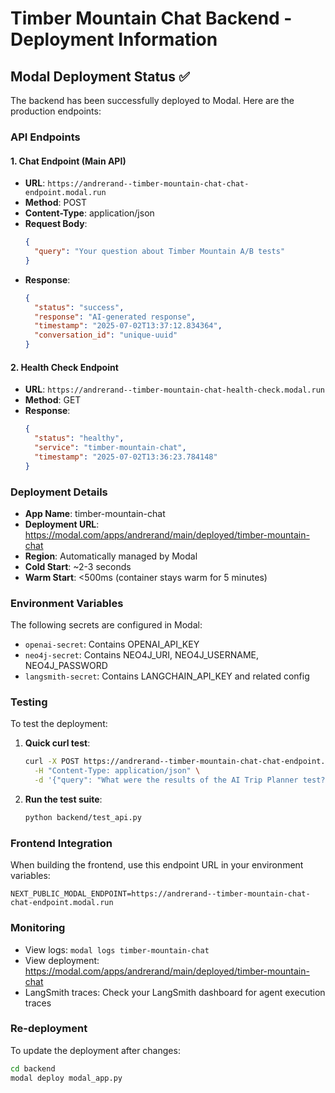 # Timber Mountain Chat Backend - Deployment Information

## Modal Deployment Status ✅

The backend has been successfully deployed to Modal. Here are the production endpoints:

### API Endpoints

#### 1. Chat Endpoint (Main API)
- **URL**: `https://andrerand--timber-mountain-chat-chat-endpoint.modal.run`
- **Method**: POST
- **Content-Type**: application/json
- **Request Body**:
  ```json
  {
    "query": "Your question about Timber Mountain A/B tests"
  }
  ```
- **Response**:
  ```json
  {
    "status": "success",
    "response": "AI-generated response",
    "timestamp": "2025-07-02T13:37:12.834364",
    "conversation_id": "unique-uuid"
  }
  ```

#### 2. Health Check Endpoint
- **URL**: `https://andrerand--timber-mountain-chat-health-check.modal.run`
- **Method**: GET
- **Response**:
  ```json
  {
    "status": "healthy",
    "service": "timber-mountain-chat",
    "timestamp": "2025-07-02T13:36:23.784148"
  }
  ```

### Deployment Details

- **App Name**: timber-mountain-chat
- **Deployment URL**: https://modal.com/apps/andrerand/main/deployed/timber-mountain-chat
- **Region**: Automatically managed by Modal
- **Cold Start**: ~2-3 seconds
- **Warm Start**: <500ms (container stays warm for 5 minutes)

### Environment Variables

The following secrets are configured in Modal:
- `openai-secret`: Contains OPENAI_API_KEY
- `neo4j-secret`: Contains NEO4J_URI, NEO4J_USERNAME, NEO4J_PASSWORD
- `langsmith-secret`: Contains LANGCHAIN_API_KEY and related config

### Testing

To test the deployment:

1. **Quick curl test**:
   ```bash
   curl -X POST https://andrerand--timber-mountain-chat-chat-endpoint.modal.run \
     -H "Content-Type: application/json" \
     -d '{"query": "What were the results of the AI Trip Planner test?"}'
   ```

2. **Run the test suite**:
   ```bash
   python backend/test_api.py
   ```

### Frontend Integration

When building the frontend, use this endpoint URL in your environment variables:
```
NEXT_PUBLIC_MODAL_ENDPOINT=https://andrerand--timber-mountain-chat-chat-endpoint.modal.run
```

### Monitoring

- View logs: `modal logs timber-mountain-chat`
- View deployment: https://modal.com/apps/andrerand/main/deployed/timber-mountain-chat
- LangSmith traces: Check your LangSmith dashboard for agent execution traces

### Re-deployment

To update the deployment after changes:
```bash
cd backend
modal deploy modal_app.py
```